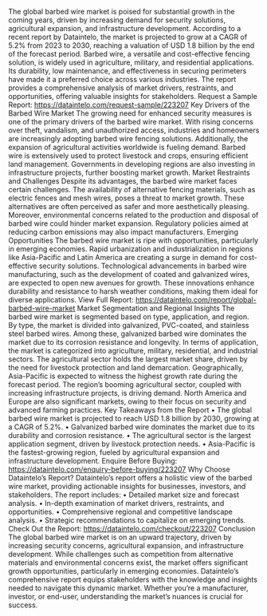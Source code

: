 The global barbed wire market is poised for substantial growth in the coming years, driven by increasing demand for security solutions, agricultural expansion, and infrastructure development. According to a recent report by Dataintelo, the market is projected to grow at a CAGR of 5.2% from 2023 to 2030, reaching a valuation of USD 1.8 billion by the end of the forecast period.
Barbed wire, a versatile and cost-effective fencing solution, is widely used in agriculture, military, and residential applications. Its durability, low maintenance, and effectiveness in securing perimeters have made it a preferred choice across various industries. The report provides a comprehensive analysis of market drivers, restraints, and opportunities, offering valuable insights for stakeholders.
Request a Sample Report: https://dataintelo.com/request-sample/223207
Key Drivers of the Barbed Wire Market
The growing need for enhanced security measures is one of the primary drivers of the barbed wire market. With rising concerns over theft, vandalism, and unauthorized access, industries and homeowners are increasingly adopting barbed wire fencing solutions.
Additionally, the expansion of agricultural activities worldwide is fueling demand. Barbed wire is extensively used to protect livestock and crops, ensuring efficient land management. Governments in developing regions are also investing in infrastructure projects, further boosting market growth.
Market Restraints and Challenges
Despite its advantages, the barbed wire market faces certain challenges. The availability of alternative fencing materials, such as electric fences and mesh wires, poses a threat to market growth. These alternatives are often perceived as safer and more aesthetically pleasing.
Moreover, environmental concerns related to the production and disposal of barbed wire could hinder market expansion. Regulatory policies aimed at reducing carbon emissions may also impact manufacturers.
Emerging Opportunities
The barbed wire market is ripe with opportunities, particularly in emerging economies. Rapid urbanization and industrialization in regions like Asia-Pacific and Latin America are creating a surge in demand for cost-effective security solutions.
Technological advancements in barbed wire manufacturing, such as the development of coated and galvanized wires, are expected to open new avenues for growth. These innovations enhance durability and resistance to harsh weather conditions, making them ideal for diverse applications.
View Full Report: https://dataintelo.com/report/global-barbed-wire-market
Market Segmentation and Regional Insights
The barbed wire market is segmented based on type, application, and region. By type, the market is divided into galvanized, PVC-coated, and stainless steel barbed wires. Among these, galvanized barbed wire dominates the market due to its corrosion resistance and longevity.
In terms of application, the market is categorized into agriculture, military, residential, and industrial sectors. The agricultural sector holds the largest market share, driven by the need for livestock protection and land demarcation.
Geographically, Asia-Pacific is expected to witness the highest growth rate during the forecast period. The region’s booming agricultural sector, coupled with increasing infrastructure projects, is driving demand. North America and Europe are also significant markets, owing to their focus on security and advanced farming practices.
Key Takeaways from the Report
•	The global barbed wire market is projected to reach USD 1.8 billion by 2030, growing at a CAGR of 5.2%.
•	Galvanized barbed wire dominates the market due to its durability and corrosion resistance.
•	The agricultural sector is the largest application segment, driven by livestock protection needs.
•	Asia-Pacific is the fastest-growing region, fueled by agricultural expansion and infrastructure development.
Enquire Before Buying: https://dataintelo.com/enquiry-before-buying/223207
Why Choose Dataintelo’s Report?
Dataintelo’s report offers a holistic view of the barbed wire market, providing actionable insights for businesses, investors, and stakeholders. The report includes:
•	Detailed market size and forecast analysis.
•	In-depth examination of market drivers, restraints, and opportunities.
•	Comprehensive regional and competitive landscape analysis.
•	Strategic recommendations to capitalize on emerging trends.
Check Out the Report: https://dataintelo.com/checkout/223207
Conclusion
The global barbed wire market is on an upward trajectory, driven by increasing security concerns, agricultural expansion, and infrastructure development. While challenges such as competition from alternative materials and environmental concerns exist, the market offers significant growth opportunities, particularly in emerging economies.
Dataintelo’s comprehensive report equips stakeholders with the knowledge and insights needed to navigate this dynamic market. Whether you’re a manufacturer, investor, or end-user, understanding the market’s nuances is crucial for success.
